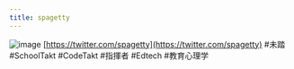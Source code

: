```yaml
---
title: spagetty
---
```


![image](https://pbs.twimg.com/profile_images/2414435822/u6kvh270lki64xwvtmog_400x400.png)
[https://twitter.com/spagetty](https://twitter.com/spagetty)
\#未踏 #SchoolTakt #CodeTakt #指揮者 #Edtech #教育心理学
